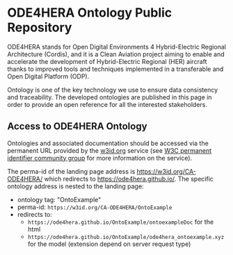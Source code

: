 # ODE4HERA Ontology Public Repository
ODE4HERA stands for Open Digital Environments 4 Hybrid-Electric Regional Architecture (Cordis), and it is a Clean
Aviation project aiming to enable and accelerate the development of Hybrid-Electric Regional (HER) aircraft thanks to
improved tools and techniques implemented in a transferable and Open Digital Platform (ODP).

Ontology is one of the key technology we use to ensure data consistency and traceability. The developed ontologies are
published in this page in order to provide an open reference for all the interested stakeholders.

## Access to ODE4HERA Ontology
Ontologies and associated documentation should be accessed via the permanent URL provided by the [w3id.org](https://w3id.org/)
service (see [W3C permanent identifier community group](https://www.w3.org/community/perma-id/) for more information on
the service).

The perma-id of the landing page address is <https://w3id.org/CA-ODE4HERA/> which redirects to <https://ode4hera.github.io/>.
The specific ontology address is nested to the landing page:
- ontology tag: "OntoExample"
- perma-id: `https://w3id.org/CA-ODE4HERA/OntoExample`
- redirects to:
  - `https://ode4hera.github.io/OntoExample/ontoexampleDoc` for the html
  - `https://ode4hera.github.io/OntoExample/ode4hera_ontoexample.xyz` for the model (extension depend on server request type)
